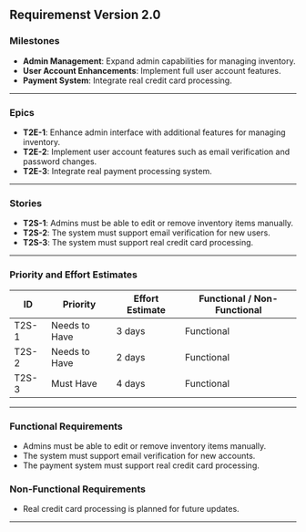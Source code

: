 ## Requiremenst Version 2.0

### Milestones

- **Admin Management**: Expand admin capabilities for managing inventory.  
- **User Account Enhancements**: Implement full user account features.  
- **Payment System**: Integrate real credit card processing.

---

### Epics

- **T2E-1**: Enhance admin interface with additional features for managing inventory.  
- **T2E-2**: Implement user account features such as email verification and password changes.  
- **T2E-3**: Integrate real payment processing system.

---

### Stories

- **T2S-1**: Admins must be able to edit or remove inventory items manually.  
- **T2S-2**: The system must support email verification for new users.  
- **T2S-3**: The system must support real credit card processing.

---

### Priority and Effort Estimates

| **ID**   | **Priority**    | **Effort Estimate** | **Functional / Non-Functional** |
|----------|-----------------|---------------------|---------------------------------|
| T2S-1    | Needs to Have   | 3 days              | Functional                     |
| T2S-2    | Needs to Have   | 2 days              | Functional                     |
| T2S-3    | Must Have       | 4 days              | Functional                     |

---

### Functional Requirements

- Admins must be able to edit or remove inventory items manually.
- The system must support email verification for new accounts.
- The payment system must support real credit card processing.

### Non-Functional Requirements

- Real credit card processing is planned for future updates.

---
